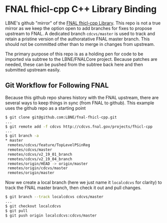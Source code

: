 FNAL fhicl-cpp C++ Library Binding
==================================

LBNE's github "mirror" of the [FNAL fhicl-cpp Library](https://cdcvs.fnal.gov/redmine/projects/fhicl-cpp/).
This repo is not a true mirror as we keep the option open to add
branches for fixes to propose upstream to FNAL. A dedicated branch
`cdcvs/master` is used to track and retain a pristine version of
the authoratative FNAL master branch. This should not be committed
other than to merge in changes from upstream.

The primary purpose of this repo is as a holding pen for code
to be imported via subtree to the LBNE/FNALCore project. Because
patches are needed, these can be pushed from the subtree back here
and then submitted upstream easily.

Git Workflow for Following FNAL
-------------------------------
Because this github repo shares history with the FNAL upstream,
there are several ways to keep things in sync (from FNAL to
github). This example uses the github repo as a starting point

```sh
$ git clone git@github.com:LBNE/fnal-fhicl-cpp.git
...
$ git remote add -f cdcvs http://cdcvs.fnal.gov/projects/fhicl-cpp
...
$ git branch -a
* master
 remotes/cdcvs/feature/TopLevelPSinReg
 remotes/cdcvs/master
 remotes/cdcvs/v2_19_01_branch
 remotes/cdcvs/v2_19_04_branch
 remotes/origin/HEAD -> origin/master
 remotes/origin/cdcvs/master
 remotes/origin/master
```

Now we create a local branch (here we just name it `localcdcvs` for clarity)
to track the FNAL master branch, then check it out and pull changes.

```sh
$ git branch --track localcdcvs cdcvs/master
...
$ git checkout localcdcvs
$ git pull
$ git push origin localcdcvs:cdcvs/master
```



